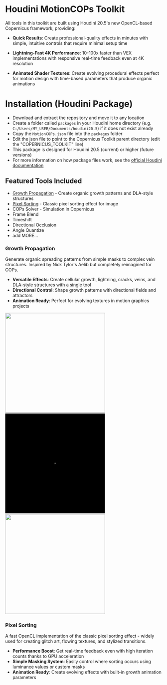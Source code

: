 # Houdini MotionCOPs Toolkit

All tools in this toolkit are built using Houdini 20.5's new OpenCL-based Copernicus framework, providing:

- **Quick Results**: Create professional-quality effects in minutes with simple, intuitive controls that require minimal setup time
  
- **Lightning-Fast 4K Performance**: 10-100x faster than VEX implementations with responsive real-time feedback even at 4K resolution

- **Animated Shader Textures**: Create evolving procedural effects perfect for motion design with time-based parameters that produce organic animations

# Installation (Houdini Package)

- Download and extract the repository and move it to any location
- Create a folder called `packages` in your Houdini home directory (e.g. `C:/Users/MY_USER/Documents/houdini20.5`) if it does not exist already
- Copy the `MotionCOPs.json` file into the `packages` folder
- Edit the json file to point to the Copernicus Toolkit parent directory (edit the "COPERNICUS_TOOLKIT" line)
- This package is designed for Houdini 20.5 (current) or higher (future versions)
- For more information on how package files work, see the [official Houdini documentation](https://www.sidefx.com/docs/houdini/ref/plugins.html)

## Featured Tools Included

- [Growth Propagation](#growth-propagation) - Create organic growth patterns and DLA-style structures
- [Pixel Sorting](#pixel-sorting) - Classic pixel sorting effect for image
- COPs Solver - Simulation in Copernicus
- Frame Blend
- Timeshift
- Directional Occlusion
- Angle Quantize
- add MORE...


### Growth Propagation
Generate organic spreading patterns from simple masks to complex vein structures. Inspired by Nick Tylor's Aelib but completely reimagined for COPs.

- **Versatile Effects**: Create cellular growth, lightning, cracks, veins, and DLA-style structures with a single tool
- **Directional Control**: Shape growth patterns with directional fields and attractors
- **Animation Ready**: Perfect for evolving textures in motion graphics projects
  
<img src="https://github.com/Boning1011/copernicus-toolkit/blob/main/demo/growth_propagation/growth_02.gif" width="320" height="320"/><img src="https://github.com/Boning1011/copernicus-toolkit/blob/main/demo/growth_propagation/growth_03.gif" width="320" height="320"/><img src="https://github.com/Boning1011/copernicus-toolkit/blob/main/demo/growth_propagation/growth_dirControl_01.gif" width="320" height="320"/>

### Pixel Sorting

A fast OpenCL implementation of the classic pixel sorting effect - widely used for creating glitch art, flowing textures, and stylized transitions. 

- **Performance Boost**: Get real-time feedback even with high iteration counts thanks to GPU acceleration
- **Simple Masking System**: Easily control where sorting occurs using luminance values or custom masks  
- **Animation Ready**: Create evolving effects with built-in growth animation parameters


